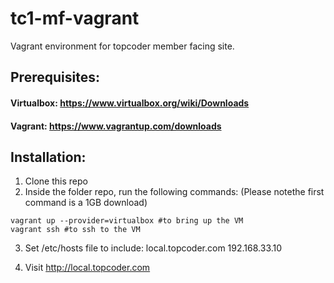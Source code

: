 tc1-mf-vagrant
==============

Vagrant environment for topcoder member facing site.

## Prerequisites:
#### Virtualbox: https://www.virtualbox.org/wiki/Downloads
#### Vagrant: https://www.vagrantup.com/downloads

## Installation:
1. Clone this repo
2. Inside the folder repo, run the following commands: 
(Please notethe first command is a 1GB download)

```
vagrant up --provider=virtualbox #to bring up the VM
vagrant ssh #to ssh to the VM
```

3. Set /etc/hosts file to include:
local.topcoder.com 192.168.33.10

4. Visit http://local.topcoder.com
